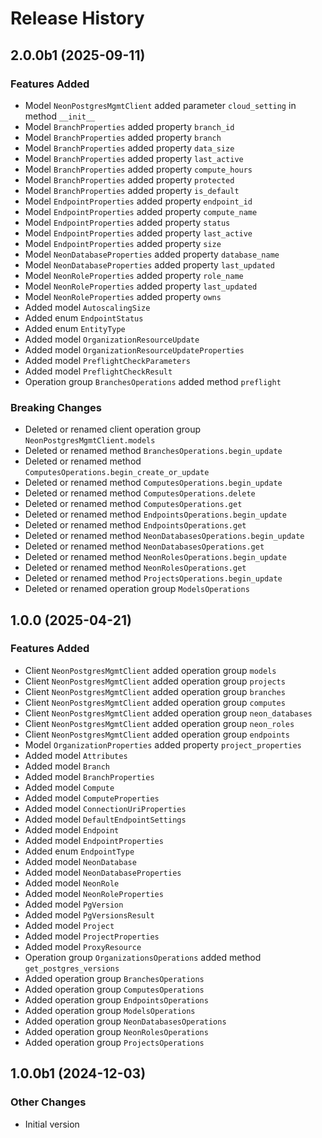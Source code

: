 # Release History

## 2.0.0b1 (2025-09-11)

### Features Added

  - Model `NeonPostgresMgmtClient` added parameter `cloud_setting` in method `__init__`
  - Model `BranchProperties` added property `branch_id`
  - Model `BranchProperties` added property `branch`
  - Model `BranchProperties` added property `data_size`
  - Model `BranchProperties` added property `last_active`
  - Model `BranchProperties` added property `compute_hours`
  - Model `BranchProperties` added property `protected`
  - Model `BranchProperties` added property `is_default`
  - Model `EndpointProperties` added property `endpoint_id`
  - Model `EndpointProperties` added property `compute_name`
  - Model `EndpointProperties` added property `status`
  - Model `EndpointProperties` added property `last_active`
  - Model `EndpointProperties` added property `size`
  - Model `NeonDatabaseProperties` added property `database_name`
  - Model `NeonDatabaseProperties` added property `last_updated`
  - Model `NeonRoleProperties` added property `role_name`
  - Model `NeonRoleProperties` added property `last_updated`
  - Model `NeonRoleProperties` added property `owns`
  - Added model `AutoscalingSize`
  - Added enum `EndpointStatus`
  - Added enum `EntityType`
  - Added model `OrganizationResourceUpdate`
  - Added model `OrganizationResourceUpdateProperties`
  - Added model `PreflightCheckParameters`
  - Added model `PreflightCheckResult`
  - Operation group `BranchesOperations` added method `preflight`

### Breaking Changes

  - Deleted or renamed client operation group `NeonPostgresMgmtClient.models`
  - Deleted or renamed method `BranchesOperations.begin_update`
  - Deleted or renamed method `ComputesOperations.begin_create_or_update`
  - Deleted or renamed method `ComputesOperations.begin_update`
  - Deleted or renamed method `ComputesOperations.delete`
  - Deleted or renamed method `ComputesOperations.get`
  - Deleted or renamed method `EndpointsOperations.begin_update`
  - Deleted or renamed method `EndpointsOperations.get`
  - Deleted or renamed method `NeonDatabasesOperations.begin_update`
  - Deleted or renamed method `NeonDatabasesOperations.get`
  - Deleted or renamed method `NeonRolesOperations.begin_update`
  - Deleted or renamed method `NeonRolesOperations.get`
  - Deleted or renamed method `ProjectsOperations.begin_update`
  - Deleted or renamed operation group `ModelsOperations`

## 1.0.0 (2025-04-21)

### Features Added

  - Client `NeonPostgresMgmtClient` added operation group `models`
  - Client `NeonPostgresMgmtClient` added operation group `projects`
  - Client `NeonPostgresMgmtClient` added operation group `branches`
  - Client `NeonPostgresMgmtClient` added operation group `computes`
  - Client `NeonPostgresMgmtClient` added operation group `neon_databases`
  - Client `NeonPostgresMgmtClient` added operation group `neon_roles`
  - Client `NeonPostgresMgmtClient` added operation group `endpoints`
  - Model `OrganizationProperties` added property `project_properties`
  - Added model `Attributes`
  - Added model `Branch`
  - Added model `BranchProperties`
  - Added model `Compute`
  - Added model `ComputeProperties`
  - Added model `ConnectionUriProperties`
  - Added model `DefaultEndpointSettings`
  - Added model `Endpoint`
  - Added model `EndpointProperties`
  - Added enum `EndpointType`
  - Added model `NeonDatabase`
  - Added model `NeonDatabaseProperties`
  - Added model `NeonRole`
  - Added model `NeonRoleProperties`
  - Added model `PgVersion`
  - Added model `PgVersionsResult`
  - Added model `Project`
  - Added model `ProjectProperties`
  - Added model `ProxyResource`
  - Operation group `OrganizationsOperations` added method `get_postgres_versions`
  - Added operation group `BranchesOperations`
  - Added operation group `ComputesOperations`
  - Added operation group `EndpointsOperations`
  - Added operation group `ModelsOperations`
  - Added operation group `NeonDatabasesOperations`
  - Added operation group `NeonRolesOperations`
  - Added operation group `ProjectsOperations`

## 1.0.0b1 (2024-12-03)

### Other Changes

  - Initial version
